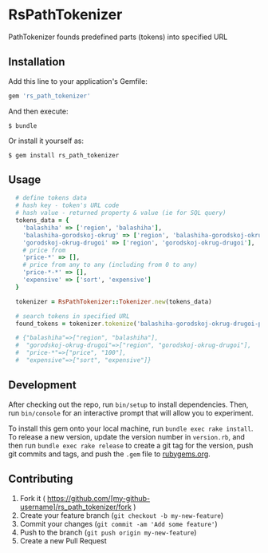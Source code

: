 # RsPathTokenizer

PathTokenizer founds predefined parts (tokens) into specified URL

## Installation

Add this line to your application's Gemfile:

```ruby
gem 'rs_path_tokenizer'
```

And then execute:

    $ bundle

Or install it yourself as:

    $ gem install rs_path_tokenizer

## Usage

```ruby
  # define tokens data
  # hash key - token's URL code
  # hash value - returned property & value (ie for SQL query)
  tokens_data = {
    'balashiha' => ['region', 'balashiha'],
    'balashiha-gorodskoj-okrug' => ['region', 'balashiha-gorodskoj-okrug'],
    'gorodskoj-okrug-drugoi' => ['region', 'gorodskoj-okrug-drugoi'],
    # price from
    'price-*' => [],
    # price from any to any (including from 0 to any)
    'price-*-*' => [],
    'expensive' => ['sort', 'expensive']
  }

  tokenizer = RsPathTokenizer::Tokenizer.new(tokens_data)

  # search tokens in specified URL
  found_tokens = tokenizer.tokenize('balashiha-gorodskoj-okrug-drugoi-price-100-expensive')

  # {"balashiha"=>["region", "balashiha"],
  #  "gorodskoj-okrug-drugoi"=>["region", "gorodskoj-okrug-drugoi"],
  #  "price-*"=>["price", "100"],
  #  "expensive"=>["sort", "expensive"]}

```

## Development

After checking out the repo, run `bin/setup` to install dependencies. Then, run `bin/console` for an interactive prompt that will allow you to experiment.

To install this gem onto your local machine, run `bundle exec rake install`. To release a new version, update the version number in `version.rb`, and then run `bundle exec rake release` to create a git tag for the version, push git commits and tags, and push the `.gem` file to [rubygems.org](https://rubygems.org).

## Contributing

1. Fork it ( https://github.com/[my-github-username]/rs_path_tokenizer/fork )
2. Create your feature branch (`git checkout -b my-new-feature`)
3. Commit your changes (`git commit -am 'Add some feature'`)
4. Push to the branch (`git push origin my-new-feature`)
5. Create a new Pull Request
